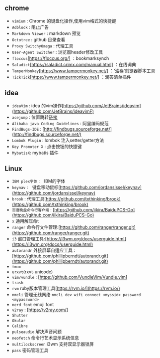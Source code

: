 ## chrome

* `vimium` : Chrome 的键盘化操作,使用vim格式的快捷键
* `Adblock` : 阻止广告
* `Markdown Viewer` : markdown 预览
* `Octotree` : github 目录查看
* `Proxy SwitchyOmega` : 代理工具
* `User-Agent Switcher` : 浏览器header修改工具
* `floccus`[https://floccus.org/] ：bookmarksynch 
* `Saladict`[https://saladict.crimx.com/manual.html] ：在线词典
* `TamperMonkey`[https://www.tampermonkey.net/] ：‘油猴’浏览器脚本工具
* `TickTick`[https://www.tampermonkey.net/] ：滴答清单插件


## idea

* `ideaVim` : idea 的vim操作[https://github.com/JetBrains/ideavim](https://github.com/JetBrains/ideavimF)
* `acejump` : 位置跳转[链接](https://github.com/acejump/AceJump)
* `Alibaba java Coding Guidelines` : 阿里编码规范
* `FindBugs-IDE` : [http://findbugs.sourceforge.net/](http://findbugs.sourceforge.net/)
* `Lombok Plugin` : lombok 注入setter/getter方法
* `Key Promoter X` : 点击按钮的快捷键
* `MybatisX`: mybatis 插件

## Linux

* `IBM plex字体` :　IBM的字体
* `keynav` :　键盘移动鼠标[https://github.com/jordansissel/keynav](https://github.com/jordansissel/keynav)
* `brook` : 代理工具[https://github.com/txthinking/brook](https://github.com/txthinking/brook)
* `百度晚盘命令行客户端` : [https://github.com/iikira/BaiduPCS-Go](https://github.com/iikira/BaiduPCS-Go)
* `x` 通用解压命t 
* `ranger` 命令行文件管理:[https://github.com/ranger/ranger.git](https://github.com/ranger/ranger.git)
* `i3` 窗口管理工具:[https://i3wm.org/docs/userguide.html](https://i3wm.org/docs/userguide.html)
* `autorandr` 外接屏幕自适应工具：[https://github.com/phillipberndt/autorandr.git](https://github.com/phillipberndt/autorandr.git)
* `tmux` 
* `urxvt`(rxvt-unicode)
* `vim/vundle` : [https://github.com/VundleVim/Vundle.vim]
* `trash`
* `rvm` ruby版本管理工具[https://rvm.io/](https://rvm.io/)
* `nmcli` 管理无线网络 `nmcli dev wifi connect <myssid> password <mypassword>`
* `nerd font` emoji font
* `v2ray` : [https://v2ray.com/]
* `Shutter`
* `Okular`
* `Calibre`
* `pulseaudio` 解决声音问题
* `neofetch` 命令行艺术显示系统信息
* `multilockscreen` i3wm 支持双显示器锁屏
* `pass` 密码管理工具


